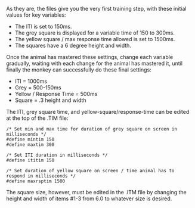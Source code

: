 As they are, the files give you the very first training step, with these initial values for key variables:
* The ITI is set to 150ms.
* The grey square is displayed for a variable time of 150 to 300ms.
* The yellow square / max response time allowed is set to 1500ms.
* The squares have a 6 degree height and width.

Once the animal has mastered these settings, change each variable gradually, waiting with each change for the animal has mastered it, until finally the monkey can successfully do these final settings:
* ITI = 1000ms
* Grey = 500-150ms
* Yellow / Response Time = 500ms
* Square = .3 height and width

The ITI, grey square time, and yellow-square/response-time can be edited at the top of the .TIM file:

    /* Set min and max time for duration of grey square on screen in milliseconds */
    #define mintim 150
    #define maxtim 300
    
    /* Set ITI duration in milliseconds */
    #define ititim 150
    
    /* Set duration of yellow square on screen / time animal has to respond in milliseconds */
    #define maxrsptim 1500

The square size, however, must be edited in the .ITM file by changing the height and width of items #1-3 from 6.0 to whatever size is desired.